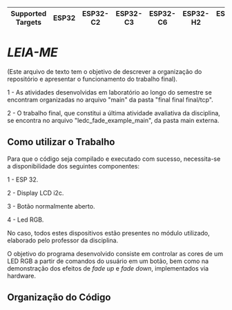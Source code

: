 | Supported Targets | ESP32 | ESP32-C2 | ESP32-C3 | ESP32-C6 | ESP32-H2 | ESP32-S2 | ESP32-S3 |
| ----------------- | ----- | -------- | -------- | -------- | -------- | -------- | -------- |

# _LEIA-ME_

(Este arquivo de texto tem o objetivo de descrever a organização do repositório e apresentar o funcionamento do trabalho final).

1 - As atividades desenvolvidas em laboratório ao longo do semestre se encontram organizadas no arquivo "main" da pasta "final final final/tcp".

2 - O trabalho final, que constitui a última atividade avaliativa da disciplina, se encontra no arquivo "ledc_fade_example_main", da pasta main externa.

## Como utilizar o Trabalho

Para que o código seja compilado e executado com sucesso, necessita-se a disponibilidade dos seguintes componentes:

1 - ESP 32.

2 - Display LCD i2c.

3 - Botão normalmente aberto.

4 - Led RGB.

No caso, todos estes dispositivos estão presentes no módulo utilizado, elaborado pelo professor da disciplina.

O objetivo do programa desenvolvido consiste em controlar as cores de um LED RGB a partir de comandos do usuário em um botão, bem como na demonstração dos efeitos de _fade up_ e _fade down_, implementados via hardware.

## Organização do Código

